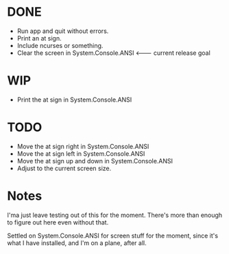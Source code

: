 # DONE

* Run app and quit without errors.
* Print an at sign.
* Include ncurses or something.
* Clear the screen in System.Console.ANSI &lt;--- current release goal

# WIP

* Print the at sign in System.Console.ANSI

# TODO

* Move the at sign right in System.Console.ANSI
* Move the at sign left in System.Console.ANSI
* Move the at sign up and down in System.Console.ANSI
* Adjust to the current screen size.

# Notes

I'ma just leave testing out of this for the moment. There's more than
enough to figure out here even without that.

Settled on System.Console.ANSI for screen stuff for the moment, since
it's what I have installed, and I'm on a plane, after all.
